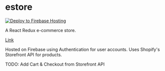 # estore

[![Deploy to Firebase Hosting](https://github.com/egunde/estore/actions/workflows/firebase-hosting-merge.yml/badge.svg)](https://github.com/egunde/estore/actions/workflows/firebase-hosting-merge.yml)

A React Redux e-commerce store.

[Link](https://estore-2.web.app/)

Hosted on Firebase using Authentication for user accounts.
Uses Shopify's Storefront API for products.

TODO: Add Cart & Checkout from Storefront API
